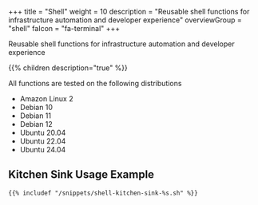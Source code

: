 +++
title = "Shell"
weight = 10
description = "Reusable shell functions for infrastructure automation and developer experience"
overviewGroup = "shell"
faIcon = "fa-terminal"
+++

Reusable shell functions for infrastructure automation and developer experience

{{% children description="true" %}}

All functions are tested on the following distributions

* Amazon Linux 2
* Debian 10
* Debian 11
* Debian 12
* Ubuntu 20.04
* Ubuntu 22.04
* Ubuntu 24.04

## Kitchen Sink Usage Example

```shell
{{% includef "/snippets/shell-kitchen-sink-%s.sh" %}}
```
